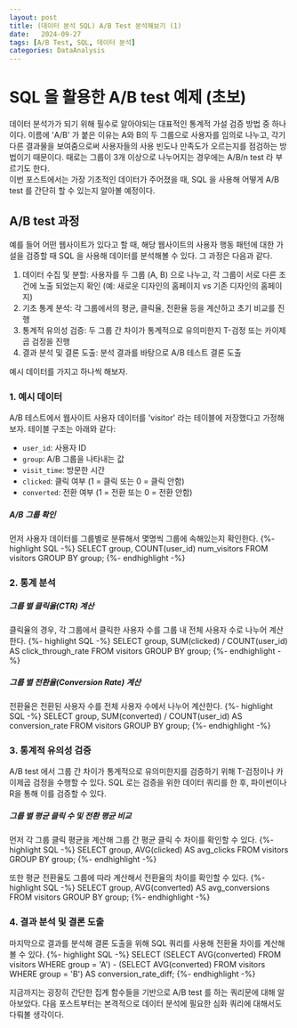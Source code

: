 ```yaml
---
layout: post
title: (데이터 분석 SQL) A/B Test 분석해보기 (1)
date:   2024-09-27
tags: [A/B Test, SQL, 데이터 분석]
categories: DataAnalysis
---
```

# SQL 을 활용한 A/B test 예제 (초보)

데이터 분석가가 되기 위해 필수로 알아야되는 대표적인 통계적 가설 검증 방법 중 하나이다. 이름에 'A/B' 가 붙은 이유는 A와 B의 두 그룹으로 사용자를 임의로 나누고, 각기 다른 결과물을 보여줌으로써 사용자들의 사용 빈도나 만족도가 오르는지를 점검하는 방법이기 때문이다. 때로는 그룹이 3개 이상으로 나누어지는 경우에는 A/B/n test 라 부르기도 한다.  
이번 포스트에서는 가장 기초적인 데이터가 주어졌을 때, SQL 을 사용해 어떻게 A/B test 를 간단히 할 수 있는지 알아볼 예정이다.

## A/B test 과정
예를 들어 어떤 웹사이트가 있다고 할 때, 해당 웹사이트의 사용자 행동 패턴에 대한 가설을 검증할 때 SQL 을 사용해 데이터를 분석해볼 수 있다. 그 과정은 다음과 같다.

1. 데이터 수집 및 분할: 사용자를 두 그룹 (A, B) 으로 나누고, 각 그룹이 서로 다른 조건에 노출 되었는지 확인 (예: 새로운 디자인의 홈페이지 vs 기존 디자인의 홈페이지)
2. 기초 통계 분석: 각 그룹에서의 평균, 클릭율, 전환율 등을 계산하고 초기 비교를 진행
3. 통계적 유의성 검증: 두 그룹 간 차이가 통계적으로 유의미한지 T-검정 또는 카이제곱 검정을 진행
4. 결과 분석 및 결론 도출: 분석 결과를 바탕으로 A/B 테스트 결론 도출

예시 데이터를 가지고 하나씩 해보자.

### 1. 예시 데이터
A/B 테스트에서 웹사이트 사용자 데이터를 'visitor' 라는 테이블에 저장했다고 가정해보자. 테이블 구조는 아래와 같다:
- ```user_id```: 사용자 ID
- ```group```: A/B 그룹을 나타내는 값
- ```visit_time```: 방문한 시간
- ```clicked```: 클릭 여부 (1 = 클릭 또는 0 = 클릭 안함)
- ```converted```: 전환 여부 (1 = 전환 또는 0 = 전환 안함)

##### A/B 그룹 확인
먼저 사용자 데이터를 그룹별로 분류해서 몇명씩 그룹에 속해있는지 확인한다.
{%- highlight SQL -%}
SELECT group, COUNT(user_id) num_visitors
FROM visitors
GROUP BY group;
{%- endhighlight -%}

### 2. 통계 분석
##### 그룹 별 클릭율(CTR) 계산
클릭율의 경우, 각 그룹에서 클릭한 사용자 수를 그룹 내 전체 사용자 수로 나누어 계산한다.
{%- highlight SQL -%}
SELECT group, SUM(clicked) / COUNT(user_id) AS click_through_rate
FROM visitors
GROUP BY group;
{%- endhighlight -%}

##### 그룹 별 전환율(Conversion Rate) 계산
전환율은 전환된 사용자 수를 전체 사용자 수에서 나누어 계산한다.
{%- highlight SQL -%}
SELECT group, SUM(converted) / COUNT(user_id) AS conversion_rate
FROM visitors
GROUP BY group;
{%- endhighlight -%}

### 3. 통계적 유의성 검증
A/B test 에서 그룹 간 차이가 통계적으로 유의미한지를 검증하기 위해 T-검정이나 카이제곱 검정을 수행할 수 있다. SQL 로는 검증을 위한 데이터 쿼리를 한 후, 파이썬이나 R을 통해 이를 검증할 수 있다.

##### 그룹 별 평균 클릭 수 및 전환 평균 비교
먼저 각 그룹 클릭 평균을 계산해 그룹 간 평균 클릭 수 차이를 확인할 수 있다.
{%- highlight SQL -%}
SELECT group, AVG(clicked) AS avg_clicks
FROM visitors
GROUP BY group;
{%- endhighlight -%}

또한 평균 전환율도 그룹에 따라 계산해서 전환율의 차이를 확인할 수 있다.
{%- highlight SQL -%}
SELECT group, AVG(converted) AS avg_conversions
FROM visitors
GROUP BY group;
{%- endhighlight -%}
### 4. 결과 분석 및 결론 도출
마지막으로 결과를 분석해 결론 도출을 위해 SQL 쿼리를 사용해 전환율 차이를 계산해볼 수 있다.
{%- highlight SQL -%}
SELECT
(SELECT AVG(converted) FROM visitors WHERE group = 'A') -
(SELECT AVG(converted) FROM visitors WHERE group = 'B') AS conversion_rate_diff;
{%- endhighlight -%}

지금까지는 굉장히 간단한 집계 함수들을 기반으로 A/B test 를 하는 쿼리문에 대해 알아보았다. 다음 포스트부터는 본격적으로 데이터 분석에 필요한 심화 쿼리에 대해서도 다뤄볼 생각이다.
